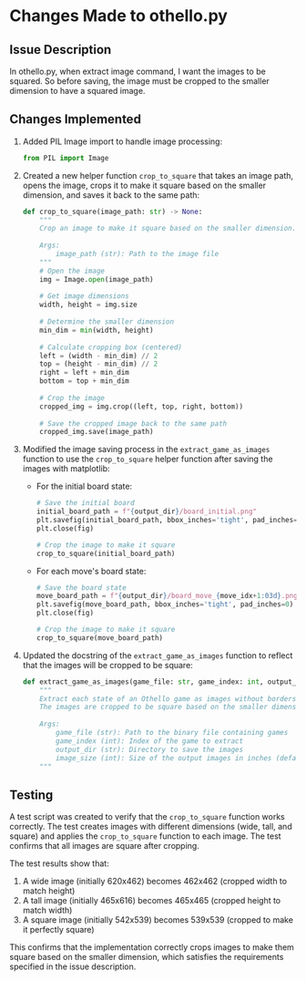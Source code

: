 # Changes Made to othello.py

## Issue Description
In othello.py, when extract image command, I want the images to be squared. So before saving, the image must be cropped to the smaller dimension to have a squared image.

## Changes Implemented

1. Added PIL Image import to handle image processing:
   ```python
   from PIL import Image
   ```

2. Created a new helper function `crop_to_square` that takes an image path, opens the image, crops it to make it square based on the smaller dimension, and saves it back to the same path:
   ```python
   def crop_to_square(image_path: str) -> None:
       """
       Crop an image to make it square based on the smaller dimension.
       
       Args:
           image_path (str): Path to the image file
       """
       # Open the image
       img = Image.open(image_path)
       
       # Get image dimensions
       width, height = img.size
       
       # Determine the smaller dimension
       min_dim = min(width, height)
       
       # Calculate cropping box (centered)
       left = (width - min_dim) // 2
       top = (height - min_dim) // 2
       right = left + min_dim
       bottom = top + min_dim
       
       # Crop the image
       cropped_img = img.crop((left, top, right, bottom))
       
       # Save the cropped image back to the same path
       cropped_img.save(image_path)
   ```

3. Modified the image saving process in the `extract_game_as_images` function to use the `crop_to_square` helper function after saving the images with matplotlib:
   - For the initial board state:
     ```python
     # Save the initial board
     initial_board_path = f"{output_dir}/board_initial.png"
     plt.savefig(initial_board_path, bbox_inches='tight', pad_inches=0)
     plt.close(fig)
     
     # Crop the image to make it square
     crop_to_square(initial_board_path)
     ```
   
   - For each move's board state:
     ```python
     # Save the board state
     move_board_path = f"{output_dir}/board_move_{move_idx+1:03d}.png"
     plt.savefig(move_board_path, bbox_inches='tight', pad_inches=0)
     plt.close(fig)
     
     # Crop the image to make it square
     crop_to_square(move_board_path)
     ```

4. Updated the docstring of the `extract_game_as_images` function to reflect that the images will be cropped to be square:
   ```python
   def extract_game_as_images(game_file: str, game_index: int, output_dir: str, image_size: int = 8) -> None:
       """
       Extract each state of an Othello game as images without borders and title.
       The images are cropped to be square based on the smaller dimension.
       
       Args:
           game_file (str): Path to the binary file containing games
           game_index (int): Index of the game to extract
           output_dir (str): Directory to save the images
           image_size (int): Size of the output images in inches (default: 8)
       """
   ```

## Testing

A test script was created to verify that the `crop_to_square` function works correctly. The test creates images with different dimensions (wide, tall, and square) and applies the `crop_to_square` function to each image. The test confirms that all images are square after cropping.

The test results show that:
1. A wide image (initially 620x462) becomes 462x462 (cropped width to match height)
2. A tall image (initially 465x616) becomes 465x465 (cropped height to match width)
3. A square image (initially 542x539) becomes 539x539 (cropped to make it perfectly square)

This confirms that the implementation correctly crops images to make them square based on the smaller dimension, which satisfies the requirements specified in the issue description.